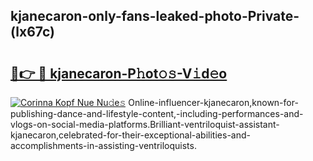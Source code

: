 ## kjanecaron-only-fans​-leaked-photo​-Private-(lx67c)


# <h2><a href="https://mediaupload.pro?title=kjanecaron&ref=git">🔗👉 🔴 kjanecaron-P𝚑ot𝚘𝚜-V𝚒d𝚎o</a></h2>

[![Corinna Kopf Nue Nu𝚍e𝚜](https://i.imgur.com/0qMVB7G.gif)](https://mediaupload.pro?title=kjanecaron&ref=git)
Online-influencer-kjanecaron,known-for-publishing-dance-and-lifestyle-content,-including-performances-and-vlogs-on-social-media-platforms.Brilliant-ventriloquist-assistant-kjanecaron,celebrated-for-their-exceptional-abilities-and-accomplishments-in-assisting-ventriloquists.  
